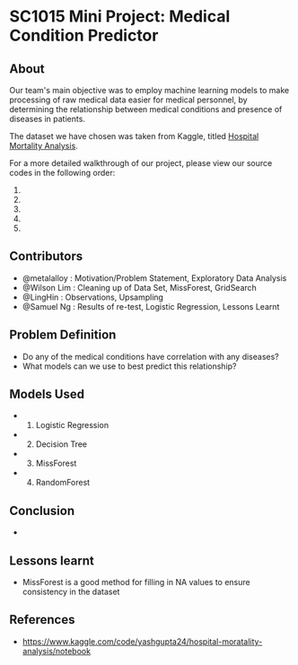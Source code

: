 # SC1015 Mini Project: Medical Condition Predictor

## About

Our team's main objective was to employ machine learning models to make processing of raw medical data easier for medical personnel, by determining the relationship between 
medical conditions and presence of diseases in patients.

The dataset we have chosen was taken from Kaggle, titled [Hospital Mortality Analysis](https://www.kaggle.com/code/yashgupta24/hospital-moratality-analysis/notebook).

For a more detailed walkthrough of our project, please view our source codes in the following order:

1.
2.
3.
4.
5.

## Contributors

- @metalalloy : Motivation/Problem Statement, Exploratory Data Analysis
- @Wilson Lim : Cleaning up of Data Set, MissForest, GridSearch
- @LingHin : Observations, Upsampling
- @Samuel Ng : Results of re-test, Logistic Regression, Lessons Learnt

## Problem Definition

- Do any of the medical conditions have correlation with any diseases?
- What models can we use to best predict this relationship?

## Models Used

- 1. Logistic Regression
- 2. Decision Tree
- 3. MissForest
- 4. RandomForest

## Conclusion

- 

## Lessons learnt

- MissForest is a good method for filling in NA values to ensure consistency in the dataset

## References

- https://www.kaggle.com/code/yashgupta24/hospital-moratality-analysis/notebook


   
 
